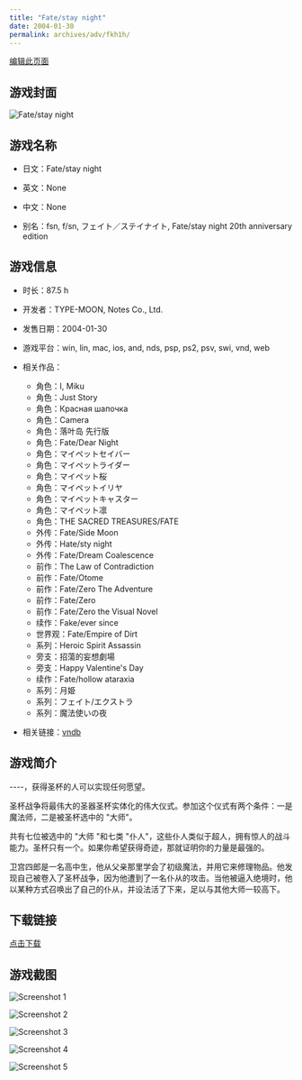 ```yaml
---
title: "Fate/stay night"
date: 2004-01-30
permalink: archives/adv/fkh1h/
---
```

[编辑此页面](https://github.com/ACG-3/ADV3-source/blob/main/source/_posts/Aster.md)

## 游戏封面

![Fate/stay night](https://pan.timero.xyz/d/onedrive/img_lib_001/Aster_cover.avif)


## 游戏名称

- 日文：Fate/stay night
- 英文：None
- 中文：None

- 别名：fsn, f/sn, フェイト／ステイナイト, Fate/stay night 20th anniversary edition


## 游戏信息

- 时长：87.5 h
- 开发者：TYPE-MOON, Notes Co., Ltd.
- 发售日期：2004-01-30
- 游戏平台：win, lin, mac, ios, and, nds, psp, ps2, psv, swi, vnd, web
- 相关作品：
   - 角色：I, Miku
   - 角色：Just Story
   - 角色：Красная шапочка
   - 角色：Camera
   - 角色：落叶岛 先行版
   - 角色：Fate/Dear Night
   - 角色：マイペットセイバー
   - 角色：マイペットライダー
   - 角色：マイペット桜
   - 角色：マイペットイリヤ
   - 角色：マイペットキャスター
   - 角色：マイペット凛
   - 角色：THE SACRED TREASURES/FATE
   - 外传：Fate/Side Moon
   - 外传：Hate/sty night
   - 外传：Fate/Dream Coalescence
   - 前作：The Law of Contradiction
   - 前作：Fate/Otome
   - 前作：Fate/Zero The Adventure
   - 前作：Fate/Zero
   - 前作：Fate/Zero the Visual Novel
   - 续作：Fake/ever since
   - 世界观：Fate/Empire of Dirt
   - 系列：Heroic Spirit Assassin
   - 旁支：招蕩的妄想劇場
   - 旁支：Happy Valentine's Day
   - 续作：Fate/hollow ataraxia
   - 系列：月姫
   - 系列：フェイト/エクストラ
   - 系列：魔法使いの夜

- 相关链接：[vndb](https://vndb.org/v11)


## 游戏简介

----，获得圣杯的人可以实现任何愿望。

圣杯战争将最伟大的圣器圣杯实体化的伟大仪式。参加这个仪式有两个条件：一是魔法师，二是被圣杯选中的 "大师"。

共有七位被选中的 "大师 "和七类 "仆人"，这些仆人类似于超人，拥有惊人的战斗能力。圣杯只有一个。如果你希望获得奇迹，那就证明你的力量是最强的。

卫宫四郎是一名高中生，他从父亲那里学会了初级魔法，并用它来修理物品。他发现自己被卷入了圣杯战争，因为他遭到了一名仆从的攻击。当他被逼入绝境时，他以某种方式召唤出了自己的仆从，并设法活了下来，足以与其他大师一较高下。




## 下载链接

[点击下载](https://pan.timero.xyz/onedrive/adv_lib_001/Aster)


## 游戏截图


![Screenshot 1](https://pan.timero.xyz/d/onedrive/img_lib_001/Aster_Screenshot_1.avif)

![Screenshot 2](https://pan.timero.xyz/d/onedrive/img_lib_001/Aster_Screenshot_2.avif)

![Screenshot 3](https://pan.timero.xyz/d/onedrive/img_lib_001/Aster_Screenshot_3.avif)

![Screenshot 4](https://pan.timero.xyz/d/onedrive/img_lib_001/Aster_Screenshot_4.avif)

![Screenshot 5](https://pan.timero.xyz/d/onedrive/img_lib_001/Aster_Screenshot_5.avif)

